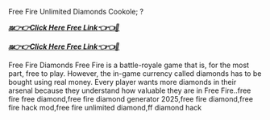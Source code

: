 Free Fire Unlimited Diamonds Cookole; ?

***[🔛👉👉Click Here Free Link👈👈🔴](https://rivanhub.com/freefirefree)***



***[🔛👉👉Click Here Free Link👈👈🔴](https://rivanhub.com/freefirefree)***



 Free Fire Diamonds Free Fire is a battle-royale game that is, for the most part, free to play. However, the in-game currency called diamonds has to be bought using real money. Every player wants more diamonds in their arsenal because they understand how valuable they are in Free Fire..free fire free diamond,free fire diamond generator 2025,free fire diamond,free fire hack mod,free fire unlimited diamond,ff diamond hack
